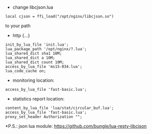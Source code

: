 * change libcjson.lua  
```
local cjson = ffi_load("/opt/nginx/libcjson.so") 
```
to your path

* http {...}
```
init_by_lua_file 'init.lua';
lua_package_path '/opt/nginx/?.lua';
lua_shared_dict sha1 10M;
lua_shared_dict a 10M;
lua_shared_dict count 10M;
access_by_lua_file 'ms15-034.lua';
lua_code_cache on;
```

* monitoring location:
```
access_by_lua_file 'fast-basic.lua';
```

* statistics report location:
```
content_by_lua_file 'lua/stat/circular_buf.lua';
access_by_lua_file 'fast-basic.lua';
proxy_set_header Authorization "";
```
*P.S.: json lua module: https://github.com/bungle/lua-resty-libcjson
